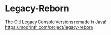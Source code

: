 # Legacy-Reborn
The Old Legacy Console Versions remade in Java! https://modrinth.com/project/legacy-reborn
